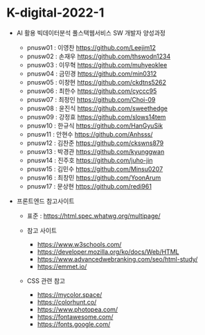 # K-digital-2022-1
+ AI 활용 빅데이터분석 풀스택웹서비스 SW 개발자 양성과정
  + pnusw01 : 이영찬 https://github.com/Leejim12 
  + pnusw02 : 손재우 https://github.com/thswodn1234
  + pnusw03 : 이무혁 https://github.com/muhyeoklee
  + pnusw04 : 금민경 https://github.com/min0312
  + pnusw05 : 이창현 https://github.com/ckdtns5262
  + pnusw06 : 최한수 https://github.com/cyccc95
  + pnusw07 : 최정인 https://github.com/Choi-09
  + pnusw08 : 윤진식 https://github.com/sweethedge
  + pnusw09 : 강정효 https://github.com/slows14tem
  + pnusw10 : 한규식 https://github.com/HanGyuSik
  + pnusw11 : 안현수 https://github.com/Anhsss/
  + pnusw12 : 김찬준 https://github.com/ckswns879 
  * pnusw13 : 박경관 https://github.com/kyunggwan
  + pnusw14 : 진주호 https://github.com/juho-jin
  + pnusw15 : 김민수 https://github.com/Minsu0207
  + pnusw16 : 최창민 https://github.com/YoonArum
  + pnusw17 : 문상현 https://github.com/redi961
 
 + 프론트엔드 참고사이트
    + 표준 : https://html.spec.whatwg.org/multipage/
    + 참고 사이트 
      + https://www.w3schools.com/
      + https://developer.mozilla.org/ko/docs/Web/HTML
      + https://www.advancedwebranking.com/seo/html-study/
      + https://emmet.io/

    + CSS 관련 참고
      + https://mycolor.space/
      + https://colorhunt.co/
      + https://www.photopea.com/
      + https://fontawesome.com/
      + https://fonts.google.com/

